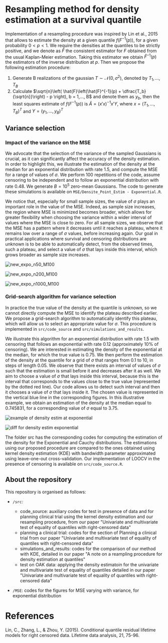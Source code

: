 # Resampling method for density estimation at a survival quantile
Implementation of a resampling procedure was inspired by Lin et al., 2015 that allows to estimate the density at a given quantile $f(F^{-1}(p))$, for a given probability $0 < p < 1$.
We require the densities at the quantiles to be strictly positive, and we denote as $\hat{F}$ the consistent estimator for $F$ obtained from the usual Kaplan-Meier estimation. Taking this estimator we obtain $\hat{F}^{-1}(p)$ the estimators of the inverse distribution at $p$. Then we propose the following estimation procedure:

1. Generate B realizations of the gaussian $T \sim \mathcal{N}(0, \sigma^2)$, denoted by $T_1,..., T_B$
2.  Calculate $\sqrt{n}\left( \hat{F}\left(\hat{F}^{-1}(p) + \dfrac{T_b}{\sqrt{n}}\right) - p \right), b = 1,..., B$ and denote them as $y_b$, then the least squares estimate of $f(F^{-1}(p))$ is $\hat{A} = (x'x)^{-1}x'Y$, where $x= (T_1,..., T_B)^T$ and $Y = (y_1,..., y_B)^T$

## Variance selection 
### Impact of the variance on the MSE
We advocate that the selection of the variance of the sampled Gaussians is crucial, as it can significantly affect the accuracy of the density estimation. 
In order to highlight this, we illustrate the estimation of the density at the median for an exponential distribution with rate $1.5$, and compute the MSE for a range of values of $\sigma$. We perform 100 repetitions of the code, assume censoring to be independent and to follow an exponential distribution with rate 0.48. We generate $B=10^5$ zero-mean Gaussians. 
The code to generate these simulations is available on `MSE/Densite_Point_Estim - Exponential.R`.

We notice that, especially for small sample sizes, the value of $\sigma$ plays an important role in the value of the MSE. Indeed, as sample size increases, the region where MSE is minimized becomes broader, which allows for greater flexibility when choosing the variance within a wider interval of values where the MSE is close to zero. For all sample sizes, we observe that the MSE has a pattern where it decreases until it reaches a plateau, where it remains low over a range of $\sigma$ values, before increasing again. Our goal in practical applications where survival and censoring distributions are unknown is to be able to automatically detect, from the observed times, such a plateau, and select a value of $\sigma$ that lays inside this interval, which grows broader as sample size increases.

![new_expo_n50_M100](https://github.com/user-attachments/assets/572cc906-e562-4f06-8847-dc4873499e58)

![new_expo_n200_M100](https://github.com/user-attachments/assets/7c72629f-3ff9-434e-a1b8-ca12dc407801)

![new_expo_n1000_M100](https://github.com/user-attachments/assets/ca0f7a68-b66a-423b-9898-464795b7f8b8)


### Grid-search algorithm for variance selection
In practice the true value of the density at the quantile is unknown, so we cannot directly compute the MSE to identify the plateau described earlier. We propose a grid-search algorithm to automatically identify this plateau, which will allow us to select an appropriate value for $\sigma$. This procedure is implemented in `src/code_source` and `src/simulations_and_results`.

We illustrate this algorithm for an exponential distribution with rate 1.5 with censoring that follows an exponential with rate 0.12 (approximately 10% of censoring). We are interested in estimating the density of the exponential at the median, for which the true value is 0.75. We then perform the estimation of the density at the quantile for a grid of $\sigma$  that ranges from 0.1 to 10, in steps of length 0.05. We observe that there exists an interval of values of $\sigma$ such that the estimation is small before it and decreases after it as well. We aim to choose a value of $\sigma$ that lays inside this interval, because this is the interval that corresponds to the values close to the true value (represented by the dotted red line). Our code allows us to detect such interval and then it chooses a value of $\sigma$ that lays inside it. The chosen value is represented in the vertical blue line in the corresponding figures. In this illustrative example, we obtain an estimation of the density at the median equal to 0.745831, for a corresponding value of $\sigma$ equal to 3.75. 

![example of density estim at exponential](https://github.com/user-attachments/assets/51a4f61a-6b2e-4cbf-8f38-0a4ad79a8388)

![diff for density estim exponential](https://github.com/user-attachments/assets/2c19be49-ae6a-4f97-8454-845116ead13f)

The folder src has the corresponding codes for computing the estimation of the density for the Exponential and Cauchy distributions. The estimations using our proposed procedure are compared to the ones obtained using kernel density estimation (KDE) with bandwidth parameter approximated using leave-one-out cross-validation. Our implementation of LOOCV in the presence of censoring is available on `src/code_source.R`.

## About the repository
This repository is organised as follows:
- `/src`:
    - code_source: auxiliary codes for test in presence of data and for planning clinical trial using the kernel density estimation and our resampling procedure, from our paper "Univariate and multivariate test of equality of quantiles with right-censored data"
    - planning a clinical trial: codes for the section of Planning a clinical trial from our paper "Univariate and multivariate test of equality of quantiles with right-censored data"
    - simulations_and_results: codes for the comparison of our method with KDE, detailed in our paper "A note on a reampling procedure for density estimation at quantiles"
    - test on OAK data: applying the density estimatoin for the univariate and multivariate test of equality of quantiles detailed in our paper "Univariate and multivariate test of equality of quantiles with right-censored data"
 
- `/MSE`: codes for the figures for MSE varying with variance, for exponential distribution

# References
Lin, C., Zhang, L., & Zhou, Y. (2015). Conditional quantile residual lifetime models for right censored data. Lifetime data analysis, 21, 75-96.
